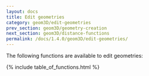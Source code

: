 ```yaml
---
layout: docs
title: Edit geometries
category: geom3D/edit-geometries
prev_section: geom3D/geometry-creation
next_section: geom3D/distance-functions
permalink: /docs/1.4.0/geom3D/edit-geometries/
---
```


The following functions are available to edit geometries:

{% include table_of_functions.html %}
